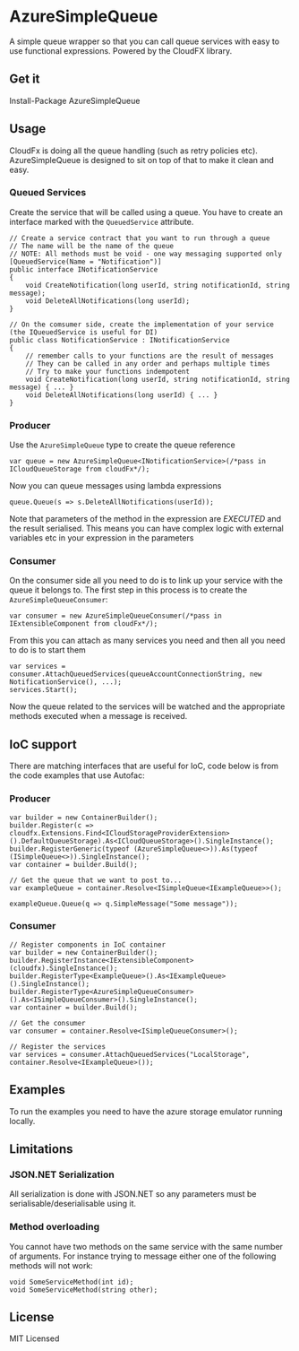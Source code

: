# AzureSimpleQueue

A simple queue wrapper so that you can call queue services with easy to use functional expressions. 
Powered by the CloudFX library.

## Get it

Install-Package AzureSimpleQueue

## Usage

CloudFx is doing all the queue handling (such as retry policies etc). AzureSimpleQueue is designed
to sit on top of that to make it clean and easy.

### Queued Services

Create the service that will be called using a queue. You have to create an interface
marked with the `QueuedService` attribute.

```
// Create a service contract that you want to run through a queue
// The name will be the name of the queue
// NOTE: All methods must be void - one way messaging supported only
[QueuedService(Name = "Notification")]
public interface INotificationService 
{
    void CreateNotification(long userId, string notificationId, string message);
    void DeleteAllNotifications(long userId);
}

// On the comsumer side, create the implementation of your service (the IQueuedService is useful for DI)
public class NotificationService : INotificationService
{
    // remember calls to your functions are the result of messages
    // They can be called in any order and perhaps multiple times
    // Try to make your functions indempotent
	void CreateNotification(long userId, string notificationId, string message) { ... }
    void DeleteAllNotifications(long userId) { ... }
}
```

### Producer

Use the `AzureSimpleQueue` type to create the queue reference

```
var queue = new AzureSimpleQueue<INotificationService>(/*pass in ICloudQueueStorage from cloudFx*/);
```

Now you can queue messages using lambda expressions

```
queue.Queue(s => s.DeleteAllNotifications(userId));
```

Note that parameters of the method in the expression are *EXECUTED* and the result serialised. 
This means you can have complex logic with external variables etc in your expression in the parameters

### Consumer

On the consumer side all you need to do is to link up your service with the queue it belongs to.
The first step in this process is to create the `AzureSimpleQueueConsumer`:

```
var consumer = new AzureSimpleQueueConsumer(/*pass in IExtensibleComponent from cloudFx*/);
```

From this you can attach as many services you need and then all you need to do is to start them

```
var services = consumer.AttachQueuedServices(queueAccountConnectionString, new NotificationService(), ...);
services.Start();
```

Now the queue related to the services will be watched and the appropriate methods executed when a
message is received.

## IoC support

There are matching interfaces that are useful for IoC, code below is from the code examples 
that use Autofac:

### Producer
```
var builder = new ContainerBuilder();
builder.Register(c => cloudfx.Extensions.Find<ICloudStorageProviderExtension>().DefaultQueueStorage).As<ICloudQueueStorage>().SingleInstance();
builder.RegisterGeneric(typeof (AzureSimpleQueue<>)).As(typeof (ISimpleQueue<>)).SingleInstance();
var container = builder.Build();

// Get the queue that we want to post to...
var exampleQueue = container.Resolve<ISimpleQueue<IExampleQueue>>();

exampleQueue.Queue(q => q.SimpleMessage("Some message"));
```

### Consumer
```
// Register components in IoC container
var builder = new ContainerBuilder();
builder.RegisterInstance<IExtensibleComponent>(cloudfx).SingleInstance();
builder.RegisterType<ExampleQueue>().As<IExampleQueue>().SingleInstance();
builder.RegisterType<AzureSimpleQueueConsumer>().As<ISimpleQueueConsumer>().SingleInstance();
var container = builder.Build();

// Get the consumer
var consumer = container.Resolve<ISimpleQueueConsumer>();

// Register the services
var services = consumer.AttachQueuedServices("LocalStorage", container.Resolve<IExampleQueue>());
```

## Examples

To run the examples you need to have the azure storage emulator running locally.

## Limitations

### JSON.NET Serialization

All serialization is done with JSON.NET so any parameters must be serialisable/deserialisable
using it.

### Method overloading

You cannot have two methods on the same service with the same number of arguments. 
For instance trying to message either one of the following methods will not work:

```
void SomeServiceMethod(int id);
void SomeServiceMethod(string other);
```

## License
MIT Licensed